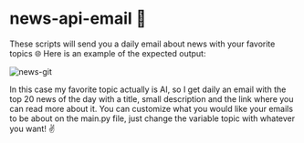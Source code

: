 # news-api-email 📰
These scripts will send you a daily email about news with your favorite topics 🌐
Here is an example of the expected output:

![news-git](https://github.com/Mburg03/news-api-email/assets/90336061/881f83ab-973b-4008-8c2a-244b977cf9d2)

In this case my favorite topic actually is AI, so I get daily an email with the top 20 news of the day with a title, small description and the link where you can read more about it.
You can customize what you would like your emails to be about on the main.py file, just change the variable topic with whatever you want! ✌️
